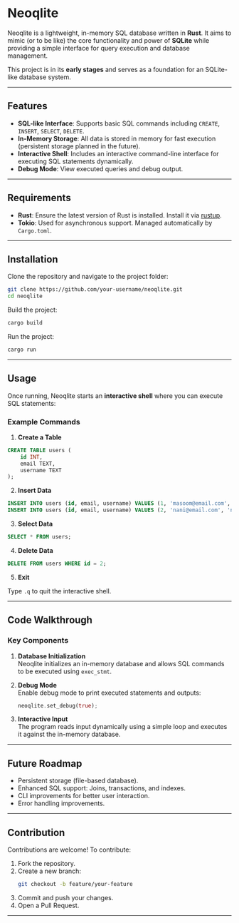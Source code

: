 # Neoqlite  

Neoqlite is a lightweight, in-memory SQL database written in **Rust**. It aims to mimic (or to be like) the core functionality and power of **SQLite** while providing a simple interface for query execution and database management.

This project is in its **early stages** and serves as a foundation for an SQLite-like database system.

---

## Features  

- **SQL-like Interface**: Supports basic SQL commands including `CREATE`, `INSERT`, `SELECT`, `DELETE`.  
- **In-Memory Storage**: All data is stored in memory for fast execution (persistent storage planned in the future).  
- **Interactive Shell**: Includes an interactive command-line interface for executing SQL statements dynamically.  
- **Debug Mode**: View executed queries and debug output.  

---

## Requirements  

- **Rust**: Ensure the latest version of Rust is installed. Install it via [rustup](https://rustup.rs/).  
- **Tokio**: Used for asynchronous support. Managed automatically by `Cargo.toml`.  

---

## Installation  

Clone the repository and navigate to the project folder:

```bash
git clone https://github.com/your-username/neoqlite.git
cd neoqlite
```

Build the project:

```bash
cargo build
```

Run the project:

```bash
cargo run
```

---

## Usage  

Once running, Neoqlite starts an **interactive shell** where you can execute SQL statements:

### Example Commands  

1. **Create a Table**  

```sql
CREATE TABLE users (
    id INT,
    email TEXT,
    username TEXT
);
```

2. **Insert Data**  

```sql
INSERT INTO users (id, email, username) VALUES (1, 'masoom@email.com', 'masoom');
INSERT INTO users (id, email, username) VALUES (2, 'nani@email.com', 'nani');
```

3. **Select Data**  

```sql
SELECT * FROM users;
```

4. **Delete Data**  

```sql
DELETE FROM users WHERE id = 2;
```

5. **Exit**  

Type `.q` to quit the interactive shell.  

---

## Code Walkthrough  

### Key Components  

1. **Database Initialization**  
   Neoqlite initializes an in-memory database and allows SQL commands to be executed using `exec_stmt`.

2. **Debug Mode**  
   Enable debug mode to print executed statements and outputs:  
   ```rust
   neoqlite.set_debug(true);
   ```

3. **Interactive Input**  
   The program reads input dynamically using a simple loop and executes it against the in-memory database.  

---

## Future Roadmap  

- Persistent storage (file-based database).  
- Enhanced SQL support: Joins, transactions, and indexes.  
- CLI improvements for better user interaction.  
- Error handling improvements.  

---

## Contribution  

Contributions are welcome! To contribute:  

1. Fork the repository.  
2. Create a new branch:  
   ```bash
   git checkout -b feature/your-feature
   ```
3. Commit and push your changes.  
4. Open a Pull Request.  

---
